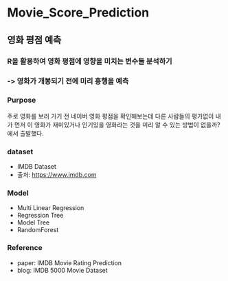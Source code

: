 Movie_Score_Prediction
======================
영화 평점 예측
--------------
### R을 활용하여 영화 평점에 영향을 미치는 변수들 분석하기
### -> 영화가 개봉되기 전에 미리 흥행을 예측


### **Purpose**
주로 영화를 보러 가기 전 네이버 영화 평점을 확인해보는데 다른 사람들의 평가없이 내가 먼저 이 영화가 재미있거나 인기있을 영화라는 것을
미리 알 수 있는 방법이 없을까? 에서 출발했다.


### **dataset**
* IMDB Dataset
* 출처: <https://www.imdb.com>


### **Model**
* Multi Linear Regression
* Regression Tree
* Model Tree
* RandomForest


### **Reference**
* paper: IMDB Movie Rating Prediction
* blog: IMDB 5000 Movie Dataset
